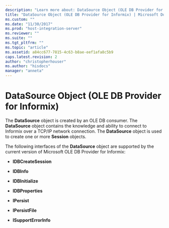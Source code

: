 ```yaml
---
description: "Learn more about: DataSource Object (OLE DB Provider for Informix)"
title: "DataSource Object (OLE DB Provider for Informix) | Microsoft Docs"
ms.custom: ""
ms.date: "11/30/2017"
ms.prod: "host-integration-server"
ms.reviewer: ""
ms.suite: ""
ms.tgt_pltfrm: ""
ms.topic: "article"
ms.assetid: a84cc677-7815-4c63-b8ae-eef1afa8c5b9
caps.latest.revision: 2
author: "christopherhouser"
ms.author: "hisdocs"
manager: "anneta"
---
```

# DataSource Object (OLE DB Provider for Informix)
The **DataSource** object is created by an OLE DB consumer. The **DataSource** object contains the knowledge and ability to connect to Informix over a TCP/IP network connection. The **DataSource** object is used to create one or more **Session** objects.  
  
 The following interfaces of the **DataSource** object are supported by the current version of Microsoft OLE DB Provider for Informix:  
  
-   **IDBCreateSession**  
  
-   **IDBInfo**  
  
-   **IDBInitialize**  
  
-   **IDBProperties**  
  
-   **IPersist**  
  
-   **IPersistFile**  
  
-   **ISupportErrorInfo**
